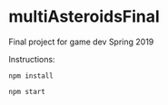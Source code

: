 # multiAsteroidsFinal
Final project for game dev Spring 2019

Instructions:

`npm install`

`npm start`
